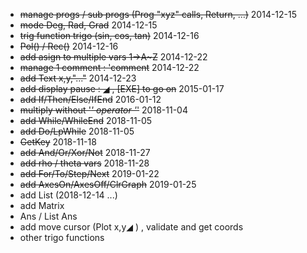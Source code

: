 - ~~manage progs / sub progs (Prog "xyz" calls, Return, ...)~~ 2014-12-15
- ~~mode Deg, Rad, Grad~~ 2014-12-15
- ~~trig function trigo (sin, cos, tan)~~ 2014-12-16
- ~~Pol() / Rec()~~ 2014-12-16
- ~~add asign to multiple vars  1→A~Z~~  2014-12-22
- ~~manage 1 comment : 'comment~~  2014-12-22
- ~~add Text x,y,"..."~~ 2014-12-23
- ~~add display pause : ◢ , [EXE] to go on~~ 2015-01-17
- ~~add If/Then/Else/IfEnd~~ 2016-01-12
- ~~multiply without '*' operator '*'~~ 2018-11-04
- ~~add While/WhileEnd~~ 2018-11-05
- ~~add Do/LpWhile~~ 2018-11-05
- ~~GetKey~~ 2018-11-18
- ~~add And/Or/Xor/Not~~ 2018-11-27
- ~~add rho / theta vars~~ 2018-11-28
- ~~add For/To/Step/Next~~ 2019-01-22
- ~~add AxesOn/AxesOff/ClrGraph~~ 2019-01-25
- add List (2018-12-14 ...)
- add Matrix
- Ans / List Ans
- add move cursor (Plot x,y◢ ) , validate and get coords
- other trigo functions
